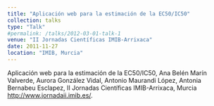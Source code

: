 ```yaml
---
title: "Aplicación web para la estimación de la EC50/IC50"
collection: talks
type: "Talk"
#permalink: /talks/2012-03-01-talk-1
venue: "II Jornadas Científicas IMIB-Arrixaca"
date: 2011-11-27
location: "IMIB, Murcia"
---
```

Aplicación web para la estimación de la EC50/IC50, Ana Belén Marín Valverde, Aurora González Vidal, Antonio Maurandi López, Antonia Bernabeu Esclapez, II Jornadas Científicas IMIB-Arrixaca, Murcia <http://www.jornadaii.imib.es/>.
